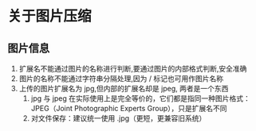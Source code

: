# 关于图片压缩

## 图片信息
1. 扩展名不能通过图片的名称进行判断,要通过图片的内部格式判断,安全准确
2. 图片的名称不能通过字符串分隔处理,因为 / 标记也可用作图片名称
3. 上传的图片扩展名为 jpg,但内部的扩展名却是 jpeg, 两者是一个东西
   1. jpg 与 jpeg 在实际使用上是完全等价的，它们都是指同一种图片格式：JPEG（Joint Photographic Experts Group），只是扩展名不同
   2. 对文件保存：建议统一使用 .jpg（更短，更兼容旧系统）